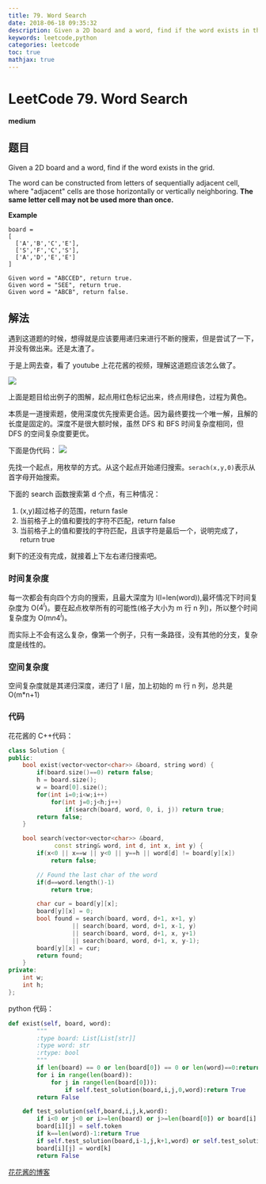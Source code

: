 ```yaml
---
title: 79. Word Search
date: 2018-06-18 09:35:32
description: Given a 2D board and a word, find if the word exists in the grid. The word can be constructed from letters of sequentially adjacent cell, where "adjacent" cells are those horizontally or vertically neighboring. The same letter cell may not be used more than once.
keywords: leetcode,python  
categories: leetcode
toc: true
mathjax: true
---
```


# LeetCode 79. Word Search

**medium**

## 题目

Given a 2D board and a word, find if the word exists in the grid.

The word can be constructed from letters of sequentially adjacent cell, where "adjacent" cells are those horizontally or vertically neighboring. **The same letter cell may not be used more than once.**

**Example**

```
board =
[
  ['A','B','C','E'],
  ['S','F','C','S'],
  ['A','D','E','E']
]

Given word = "ABCCED", return true.
Given word = "SEE", return true.
Given word = "ABCB", return false.
```

## 解法

遇到这道题的时候，想得就是应该要用递归来进行不断的搜索，但是尝试了一下，并没有做出来。还是太渣了。

于是上网去查，看了 youtube 上花花酱的视频，理解这道题应该怎么做了。

![](http://ozumifmjd.bkt.clouddn.com/leetcode%2079%281%29.png)

上面是题目给出例子的图解，起点用红色标记出来，终点用绿色，过程为黄色。

本质是一道搜索题，使用深度优先搜索更合适。因为最终要找一个唯一解，且解的长度是固定的。深度不是很大额时候，虽然 DFS 和 BFS 时间复杂度相同，但 DFS 的空间复杂度要更优。

下面是伪代码：
![](http://ozumifmjd.bkt.clouddn.com/leetcode79%282%29.png)

先找一个起点，用枚举的方式。从这个起点开始递归搜索。`serach(x,y,0)`表示从首字母开始搜索。

下面的 search 函数搜索第 d 个点，有三种情况：

1.  (x,y)超过格子的范围，return fasle
2.  当前格子上的值和要找的字符不匹配，return false
3.  当前格子上的值和要找的字符匹配，且该字符是最后一个，说明完成了，return true

剩下的还没有完成，就接着上下左右递归搜索吧。

### 时间复杂度

每一次都会有向四个方向的搜索，且最大深度为 l(l=len(word)),最坏情况下时间复杂度为 O($4^l$)。要在起点枚举所有的可能性(格子大小为 m 行 n 列)，所以整个时间复杂度为 O(m*n*$4^l$)。

而实际上不会有这么复杂，像第一个例子，只有一条路径，没有其他的分支，复杂度是线性的。

### 空间复杂度

空间复杂度就是其递归深度，递归了 l 层，加上初始的 m 行 n 列，总共是 O(m\*n+1)

### 代码

花花酱的 C++代码：

```c++
class Solution {
public:
    bool exist(vector<vector<char>> &board, string word) {
        if(board.size()==0) return false;
        h = board.size();
        w = board[0].size();
        for(int i=0;i<w;i++)
            for(int j=0;j<h;j++)
                if(search(board, word, 0, i, j)) return true;
        return false;
    }

    bool search(vector<vector<char>> &board,
             const string& word, int d, int x, int y) {
        if(x<0 || x==w || y<0 || y==h || word[d] != board[y][x])
            return false;

        // Found the last char of the word
        if(d==word.length()-1)
            return true;

        char cur = board[y][x];
        board[y][x] = 0;
        bool found = search(board, word, d+1, x+1, y)
                  || search(board, word, d+1, x-1, y)
                  || search(board, word, d+1, x, y+1)
                  || search(board, word, d+1, x, y-1);
        board[y][x] = cur;
        return found;
    }
private:
    int w;
    int h;
};
```

python 代码：

```python
def exist(self, board, word):
        """
        :type board: List[List[str]]
        :type word: str
        :rtype: bool
        """
        if len(board) == 0 or len(board[0]) == 0 or len(word)==0:return False
        for i in range(len(board)):
            for j in range(len(board[0])):
                if self.test_solution(board,i,j,0,word):return True
        return False

    def test_solution(self,board,i,j,k,word):
        if i<0 or j<0 or i>=len(board) or j>=len(board[0]) or board[i][j]!=word[k]:return False
        board[i][j] = self.token
        if k==len(word)-1:return True
        if self.test_solution(board,i-1,j,k+1,word) or self.test_solution(board,i,j-1,k+1,word) or self.test_solution(board,i+1,j,k+1,word) or self.test_solution(board,i,j+1,k+1,word):return True
        board[i][j] = word[k]
        return False
```

[花花酱的博客](http://zxi.mytechroad.com/blog/leetcode/leetcode-79-word-search/)
